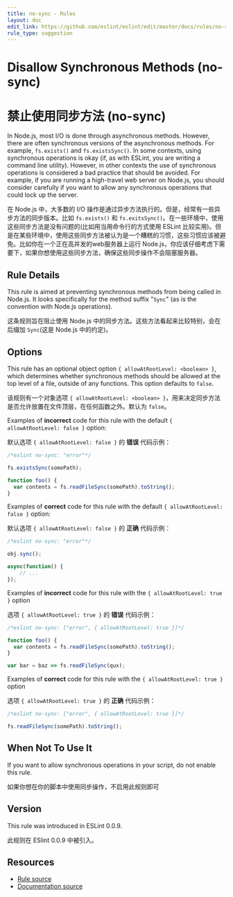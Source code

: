 ```yaml
---
title: no-sync - Rules
layout: doc
edit_link: https://github.com/eslint/eslint/edit/master/docs/rules/no-sync.md
rule_type: suggestion
---
```

<!-- Note: No pull requests accepted for this file. See README.md in the root directory for details. -->

# Disallow Synchronous Methods (no-sync)

# 禁止使用同步方法 (no-sync)

In Node.js, most I/O is done through asynchronous methods. However, there are often synchronous versions of the asynchronous methods. For example, `fs.exists()` and `fs.existsSync()`. In some contexts, using synchronous operations is okay (if, as with ESLint, you are writing a command line utility). However, in other contexts the use of synchronous operations is considered a bad practice that should be avoided. For example, if you are running a high-travel web server on Node.js, you should consider carefully if you want to allow any synchronous operations that could lock up the server.

在 Node.js 中，大多数的 I/O 操作是通过异步方法执行的。但是，经常有一些异步方法的同步版本。比如 `fs.exists()` 和 `fs.exitsSync()`。在一些环境中，使用这些同步方法是没有问题的(比如用当用命令行的方式使用 ESLint 比较实用)。但是在某些环境中，使用这些同步方法被认为是一个糟糕的习惯，这些习惯应该被避免。比如你在一个正在高并发的web服务器上运行 Node.js，你应该仔细考虑下需要下，如果你想使用这些同步方法，确保这些同步操作不会阻塞服务器。

## Rule Details

This rule is aimed at preventing synchronous methods from being called in Node.js. It looks specifically for the method suffix "`Sync`" (as is the convention with Node.js operations).

这条规则旨在阻止使用 Node.js 中的同步方法。这些方法看起来比较特别，会在后缀加 `Sync`(这是 Node.js 中的约定)。

## Options

This rule has an optional object option `{ allowAtRootLevel: <boolean> }`, which determines whether synchronous methods should be allowed at the top level of a file, outside of any functions. This option defaults to `false`.

该规则有一个对象选项 `{ allowAtRootLevel: <boolean> }`，用来决定同步方法是否允许放置在文件顶层，在任何函数之外。默认为 `false`。

Examples of **incorrect** code for this rule with the default `{ allowAtRootLevel: false }` option:

默认选项 `{ allowAtRootLevel: false }` 的 **错误** 代码示例：

```js
/*eslint no-sync: "error"*/

fs.existsSync(somePath);

function foo() {
  var contents = fs.readFileSync(somePath).toString();
}
```

Examples of **correct** code for this rule with the default `{ allowAtRootLevel: false }` option:

默认选项 `{ allowAtRootLevel: false }` 的 **正确** 代码示例：

```js
/*eslint no-sync: "error"*/

obj.sync();

async(function() {
    // ...
});
```

Examples of **incorrect** code for this rule with the `{ allowAtRootLevel: true }` option

选项 `{ allowAtRootLevel: true }` 的 **错误** 代码示例：

```js
/*eslint no-sync: ["error", { allowAtRootLevel: true }]*/

function foo() {
  var contents = fs.readFileSync(somePath).toString();
}

var bar = baz => fs.readFileSync(qux);
```

Examples of **correct** code for this rule with the `{ allowAtRootLevel: true }` option

选项 `{ allowAtRootLevel: true }` 的 **正确** 代码示例：

```js
/*eslint no-sync: ["error", { allowAtRootLevel: true }]*/

fs.readFileSync(somePath).toString();
```

## When Not To Use It

If you want to allow synchronous operations in your script, do not enable this rule.

如果你想在你的脚本中使用同步操作，不启用此规则即可

## Version

This rule was introduced in ESLint 0.0.9.

此规则在 ESlint 0.0.9 中被引入。

## Resources

* [Rule source](https://github.com/eslint/eslint/tree/master/lib/rules/no-sync.js)
* [Documentation source](https://github.com/eslint/eslint/tree/master/docs/rules/no-sync.md)
